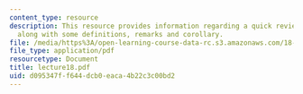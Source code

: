 ```yaml
---
content_type: resource
description: This resource provides information regarding a quick review of permutations
  along with some definitions, remarks and corollary.
file: /media/https%3A/open-learning-course-data-rc.s3.amazonaws.com/18-101-analysis-ii-fall-2005/d095347ff644dcb0eaca4b22c3c00bd2_lecture18.pdf
file_type: application/pdf
resourcetype: Document
title: lecture18.pdf
uid: d095347f-f644-dcb0-eaca-4b22c3c00bd2
---
```

